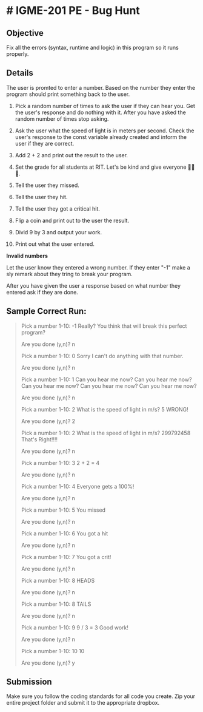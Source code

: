 # # IGME-201 PE - Bug Hunt

## Objective
Fix all the errors (syntax, runtime and logic) in this program so it runs properly.

## Details
The user is promted to enter a number. Based on the number they enter the program should print something back to the user.

1. Pick a random number of times to ask the user if they can hear you. Get the user's response and do nothing with it. After you have asked the random number of times stop asking.

1. Ask the user what the speed of light is in meters per second. Check the user's response to the const variable already created and inform the user if they are correct.

1. Add 2 + 2 and print out the result to the user.

1. Set the grade for all students at RIT. Let's be kind and give everyone :tada::100::tada:.

1. Tell the user they missed.

1. Tell the user they hit.

1. Tell the user they got a critical hit.

1. Flip a coin and print out to the user the result.

1. Divid 9 by 3 and output your work.

1. Print out what the user entered.

**Invalid numbers**

Let the user know they entered a wrong number. If they enter "-1" make a sly remark about they tring to break your program.

After you have given the user a response based on what number they entered ask if they are done.

## Sample Correct Run:

> Pick a number 1-10: -1
> Really? You think that will break this perfect program?
> 
> Are you done (y,n)? n
> 
> 
> Pick a number 1-10: 0
> Sorry I can't do anything with that number.
> 
> Are you done (y,n)? n
> 
> 
> Pick a number 1-10: 1
> Can you hear me now?
> Can you hear me now?
> Can you hear me now?
> Can you hear me now?
> Can you hear me now?
> 
> Are you done (y,n)? n
> 
> 
> Pick a number 1-10: 2
> What is the speed of light in m/s? 5
> WRONG!
> 
> Are you done (y,n)? 2
> 
> 
> Pick a number 1-10: 2
> What is the speed of light in m/s? 299792458
> That's Right!!!!
> 
> Are you done (y,n)? n
> 
> 
> Pick a number 1-10: 3
> 2 + 2 = 4
> 
> Are you done (y,n)? n
> 
> 
> Pick a number 1-10: 4
> Everyone gets a 100%!
> 
> Are you done (y,n)? n
> 
> 
> Pick a number 1-10: 5
> You missed
> 
> Are you done (y,n)? n
> 
> 
> Pick a number 1-10: 6
> You got a hit
> 
> Are you done (y,n)? n
> 
> 
> Pick a number 1-10: 7
> You got a crit!
> 
> Are you done (y,n)? n
> 
> 
> Pick a number 1-10: 8
> HEADS
> 
> Are you done (y,n)? n
> 
> 
> Pick a number 1-10: 8
> TAILS
> 
> Are you done (y,n)? n
> 
> 
> Pick a number 1-10: 9
> 9 / 3 = 3
> Good work!
> 
> Are you done (y,n)? n
> 
> 
> Pick a number 1-10: 10
> 10
> 
> Are you done (y,n)? y

## Submission

Make sure you follow the coding standards for all code you create.
Zip your entire project folder and submit it to the appropriate dropbox.
